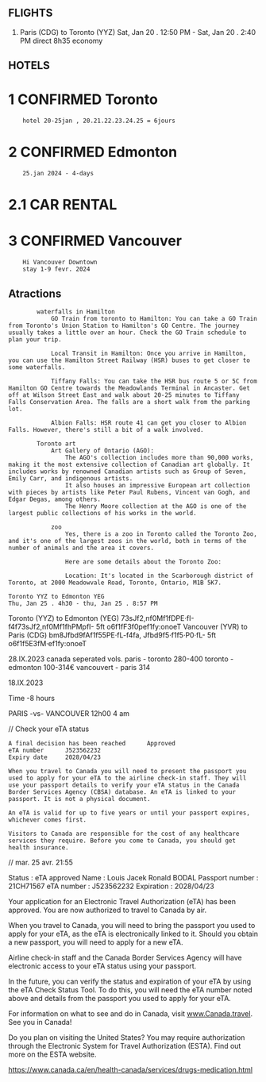 

## FLIGHTS 

1. Paris (CDG) to Toronto (YYZ)
    Sat, Jan 20 . 12:50 PM - Sat, Jan 20 . 2:40 PM 
    direct 8h35 economy 

## HOTELS
#   1 CONFIRMED Toronto
    
        hotel 20-25jan , 20.21.22.23.24.25 = 6jours 

#   2 CONFIRMED Edmonton
        25.jan 2024 - 4-days

#   2.1 CAR RENTAL 

#   3 CONFIRMED Vancouver 
        Hi Vancouver Downtown
        stay 1-9 fevr. 2024 

##  Atractions
            waterfalls in Hamilton 
                GO Train from toronto to Hamilton: You can take a GO Train from Toronto's Union Station to Hamilton's GO Centre. The journey usually takes a little over an hour. Check the GO Train schedule to plan your trip.

                Local Transit in Hamilton: Once you arrive in Hamilton, you can use the Hamilton Street Railway (HSR) buses to get closer to some waterfalls.

                Tiffany Falls: You can take the HSR bus route 5 or 5C from Hamilton GO Centre towards the Meadowlands Terminal in Ancaster. Get off at Wilson Street East and walk about 20-25 minutes to Tiffany Falls Conservation Area. The falls are a short walk from the parking lot.

                Albion Falls: HSR route 41 can get you closer to Albion Falls. However, there's still a bit of a walk involved.

            Toronto art
                Art Gallery of Ontario (AGO):
                    The AGO's collection includes more than 90,000 works, making it the most extensive collection of Canadian art globally. It includes works by renowned Canadian artists such as Group of Seven, Emily Carr, and indigenous artists.
                    It also houses an impressive European art collection with pieces by artists like Peter Paul Rubens, Vincent van Gogh, and Edgar Degas, among others.
                    The Henry Moore collection at the AGO is one of the largest public collections of his works in the world.

                zoo 
                    Yes, there is a zoo in Toronto called the Toronto Zoo, and it's one of the largest zoos in the world, both in terms of the number of animals and the area it covers.

                    Here are some details about the Toronto Zoo:

                    Location: It's located in the Scarborough district of Toronto, at 2000 Meadowvale Road, Toronto, Ontario, M1B 5K7.

    Toronto YYZ to Edmonton YEG
    Thu, Jan 25 . 4h30 - thu, Jan 25 . 8:57 PM 



Toronto (YYZ) to Edmonton (YEG)
73sJf2,nf0Mf1fDPE·fI-f4f73sJf2,nf0Mf1fhPMpfI-
5ft o6f1fF3f0pef1fy:onoeT
Vancouver (YVR) to Paris (CDG)
bm8Jfbd9fAf1f55PE·fL-f4fa, Jfbd9f5·f1f5·P0·fL-
5ft o6f1f5E3fM·ef1fy:onoeT

28.IX.2023
canada seperated vols. 
paris - toronto 280-400
toronto - edmonton 100-314€
vancouvert - paris 314




18.IX.2023

Time -8 hours 

PARIS   -vs-    VANCOUVER 
12h00           4 am


//
Check your eTA status

    A final decision has been reached      Approved 
    eTA number      J523562232
    Expiry date     2028/04/23

    When you travel to Canada you will need to present the passport you used to apply for your eTA to the airline check-in staff. They will use your passport details to verify your eTA status in the Canada Border Services Agency (CBSA) database. An eTA is linked to your passport. It is not a physical document.

    An eTA is valid for up to five years or until your passport expires, whichever comes first.

    Visitors to Canada are responsible for the cost of any healthcare services they require. Before you come to Canada, you should get health insurance.


//
mar. 25 avr. 21:55

Status :  eTA approved
Name : Louis Jacek Ronald BODAL
Passport number : 21CH71567
eTA number :  J523562232
Expiration : 2028/04/23

                 

Your application for an Electronic Travel Authorization (eTA) has been approved. You are now authorized to travel to Canada by air.

When you travel to Canada, you will need to bring the passport you used to apply for your eTA, as the eTA is electronically linked to it. Should you obtain a new passport, you will need to apply for a new eTA.

Airline check-in staff and the Canada Border Services Agency will have electronic access to your eTA status using your passport.

In the future, you can verify the status and expiration of your eTA by using the eTA Check Status Tool. To do this, you will need the eTA number noted above and details from the passport you used to apply for your eTA.

For information on what to see and do in Canada, visit www.Canada.travel. See you in Canada!

Do you plan on visiting the United States? You may require authorization through the Electronic System for Travel Authorization (ESTA). Find out more on the ESTA website.

https://www.canada.ca/en/health-canada/services/drugs-medication.html
